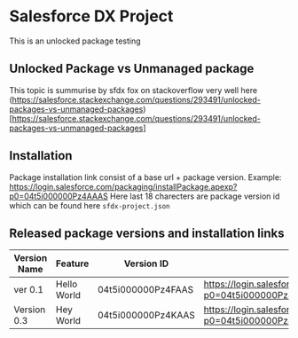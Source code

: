 # Salesforce DX Project

This is an unlocked package testing

## Unlocked Package vs Unmanaged package
This topic is summurise by sfdx fox on stackoverflow very well here (https://salesforce.stackexchange.com/questions/293491/unlocked-packages-vs-unmanaged-packages)[https://salesforce.stackexchange.com/questions/293491/unlocked-packages-vs-unmanaged-packages]

## Installation
Package installation link consist of a base url + package version.
Example: https://login.salesforce.com/packaging/installPackage.apexp?p0=04t5i000000Pz4AAAS
Here last 18 charecters are package version id which can be found here `sfdx-project.json` 

## Released package versions and installation links

| Version Name | Feature | Version ID | Installation Link |
|--------------|---------|------------|-------------------|
| ver 0.1 | Hello World | 04t5i000000Pz4FAAS | https://login.salesforce.com/packaging/installPackage.apexp?p0=04t5i000000Pz4FAAS |
| Version 0.3 | Hey World | 04t5i000000Pz4KAAS | https://login.salesforce.com/packaging/installPackage.apexp?p0=04t5i000000Pz4KAAS |
